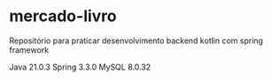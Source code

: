 # mercado-livro
Repositório para praticar desenvolvimento backend kotlin com spring framework

Java  21.0.3
Spring 3.3.0
MySQL 8.0.32